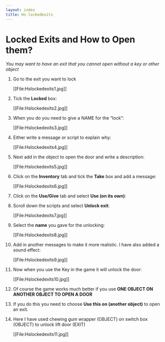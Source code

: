 ```yaml
---
layout: index
title: Hs-lockedexits
---
```


Locked Exits and How to Open them?
==================================

*You may want to have an exit that you cannot open without a key or other object*

1. Go to the exit you want to lock

     [[File:Hslockedexits1.jpg]]

2. Tick the **Locked** box:

     [[File:Hslockedexits2.jpg]]

3. When you do you need to give a NAME for the “lock”:

     [[File:Hslockedexits3.jpg]]

     

4. Either write a message or script to explain why:

     [[File:Hslockedexits4.jpg]]

     

5. Next add in the object to open the door and write a description:

     [[File:Hslockedexits5.jpg]]

     

6. Click on the **Inventory** tab and tick the **Take** box and add a message:

     [[File:Hslockedexits6.jpg]]

      

7. Click on the **Use/Give** tab and select **Use (on its own)**:

8. Scroll down the scripts and select **Unlock exit**:

     [[File:Hslockedexits7.jpg]]

     

9. Select the **name** you gave for the unlocking:

     [[File:Hslockedexits8.jpg]]

     

10. Add in another messages to make it more realistic. I have also added a sound effect:

     [[File:Hslockedexits9.jpg]]

     

11. Now when you use the Key in the game it will unlock the door:

     [[File:Hslockedexits10.jpg]]

     

12. Of course the game works much better if you use **ONE OBJECT ON ANOTHER OBJECT TO OPEN A DOOR**

13. If you do this you need to choose **Use this on (another object)** to open an exit.

14. Here I have used chewing gum wrapper (OBJECT) on switch box (OBJECT) to unlock lift door (EXIT)

     [[File:Hslockedexits11.jpg]]
